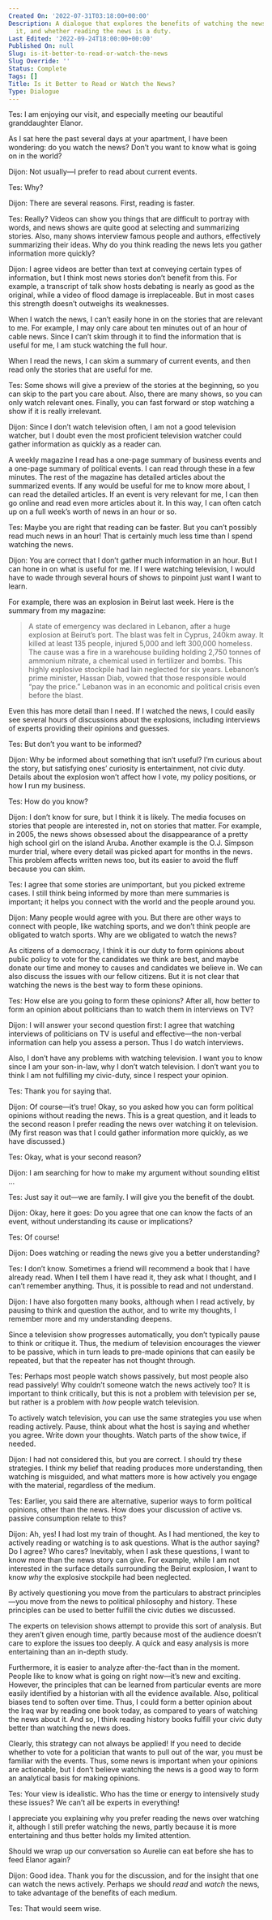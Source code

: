 ```yaml
---
Created On: '2022-07-31T03:18:00+00:00'
Description: A dialogue that explores the benefits of watching the news vs. reading
  it, and whether reading the news is a duty.
Last Edited: '2022-09-24T18:00:00+00:00'
Published On: null
Slug: is-it-better-to-read-or-watch-the-news
Slug Override: ''
Status: Complete
Tags: []
Title: Is it Better to Read or Watch the News?
Type: Dialogue
---
```

<p><span class="sc">Tes:</span> I am enjoying our visit, and especially meeting our beautiful granddaughter Elanor.</p>
<p>As I sat here the past several days at your apartment, I have been wondering: do you watch the news? Don’t you want to know what is going on in the world?</p>
<p><span class="sc">Dijon:</span> Not usually—I prefer to read about current events.</p>
<p><span class="sc">Tes:</span> Why?</p>
<p><span class="sc">Dijon:</span> There are several reasons. First, reading is faster.</p>
<p><span class="sc">Tes:</span> Really? Videos can show you things that are difficult to portray with words, and news shows are quite good at selecting and summarizing stories. Also, many shows interview famous people and authors, effectively summarizing their ideas. Why do you think reading the news lets you gather information more quickly?</p>
<p><span class="sc">Dijon:</span> I agree videos are better than text at conveying certain types of information, but I think most news stories don’t benefit from this. For example, a transcript of talk show hosts debating is nearly as good as the original, while a video of flood damage is irreplaceable. But in most cases this strength doesn’t outweighs its weaknesses.</p>
<p>When I watch the news, I can’t easily hone in on the stories that are relevant to me. For example, I may only care about ten minutes out of an hour of cable news. Since I can’t skim through it to find the information that is useful for me, I am stuck watching the full hour.</p>
<p>When I read the news, I can skim a summary of current events, and then read only the stories that are useful for me.</p>
<p><span class="sc">Tes:</span> Some shows will give a preview of the stories at the beginning, so you can skip to the part you care about. Also, there are many shows, so you can only watch relevant ones. Finally, you can fast forward or stop watching a show if it is really irrelevant.</p>
<p><span class="sc">Dijon:</span> Since I don’t watch television often, I am not a good television watcher, but I doubt even the most proficient television watcher could gather information as quickly as a reader can.</p>
<p>A weekly magazine I read has a one-page summary of business events and a one-page summary of political events. I can read through these in a few minutes. The rest of the magazine has detailed articles about the summarized events. If any would be useful for me to know more about, I can read the detailed articles. If an event is very relevant for me, I can then go online and read even more articles about it. In this way, I can often catch up on a full week’s worth of news in an hour or so.</p>
<p><span class="sc">Tes:</span> Maybe you are right that reading can be faster. But you can’t possibly read much news in an hour! That is certainly much less time than I spend watching the news.</p>
<p><span class="sc">Dijon:</span> You are correct that I don’t gather much information in an hour. But I can hone in on what is useful for me. If I were watching television, I would have to wade through several hours of shows to pinpoint just want I want to learn.</p>
<p>For example, there was an explosion in Beirut last week. Here is the summary from my magazine:</p>
<blockquote><p>
A state of emergency was declared in Lebanon, after a huge explosion at
Beirut’s port. The blast was felt in Cyprus, 240km away. It killed at
least 135 people, injured 5,000 and left 300,000 homeless. The cause was
a fire in a warehouse building holding 2,750 tonnes of ammonium nitrate,
a chemical used in fertilizer and bombs. This highly explosive stockpile
had lain neglected for six years. Lebanon’s prime minister, Hassan Diab,
vowed that those responsible would “pay the price.” Lebanon was in an
economic and political crisis even before the blast.
</p></blockquote>

<p>Even this has more detail than I need. If I watched the news, I could easily see several hours of discussions about the explosions, including interviews of experts providing their opinions and guesses.</p>
<p><span class="sc">Tes:</span> But don’t you want to be informed?</p>
<p><span class="sc">Dijon:</span> Why be informed about something that isn’t useful? I’m curious about the story, but satisfying ones’ curiosity is entertainment, not civic duty. Details about the explosion won’t affect how I vote, my policy positions, or how I run my business.</p>
<p><span class="sc">Tes:</span> How do you know?</p>
<p><span class="sc">Dijon:</span> I don’t know for sure, but I think it is likely. The media focuses on stories that people are interested in, not on stories that matter. For example, in 2005, the news shows obsessed about the disappearance of a pretty high school girl on the island Aruba. Another example is the O.J. Simpson murder trial, where every detail was picked apart for months in the news. This problem affects written news too, but its easier to avoid the fluff because you can skim.</p>
<p><span class="sc">Tes:</span> I agree that some stories are unimportant, but you picked extreme cases. I still think being informed by more than mere summaries is important; it helps you connect with the world and the people around you.</p>
<p><span class="sc">Dijon:</span> Many people would agree with you. But there are other ways to connect with people, like watching sports, and we don’t think people are obligated to watch sports. Why are we obligated to watch the news?</p>
<p>As citizens of a democracy, I think it is our duty to form opinions about public policy to vote for the candidates we think are best, and maybe donate our time and money to causes and candidates we believe in. We can also discuss the issues with our fellow citizens. But it is not clear that watching the news is the best way to form these opinions.</p>
<p><span class="sc">Tes:</span> How else are you going to form these opinions? After all, how better to form an opinion about politicians than to watch them in interviews on TV?</p>
<p><span class="sc">Dijon:</span> I will answer your second question first: I agree that watching interviews of politicians on TV is useful and effective—the non-verbal information can help you assess a person. Thus I do watch interviews.</p>
<p>Also, I don’t have any problems with watching television. I want you to know since I am your son-in-law, why I don’t watch television. I don’t want you to think I am not fulfilling my civic-duty, since I respect your opinion.</p>
<p><span class="sc">Tes:</span> Thank you for saying that.</p>
<p><span class="sc">Dijon:</span> Of course—it’s true! Okay, so you asked how you can form political opinions without reading the news. This is a great question, and it leads to the second reason I prefer reading the news over watching it on television. (My first reason was that I could gather information more quickly, as we have discussed.)</p>
<p><span class="sc">Tes:</span> Okay, what is your second reason?</p>
<p><span class="sc">Dijon:</span> I am searching for how to make my argument without sounding elitist …</p>
<p><span class="sc">Tes:</span> Just say it out—we are family. I will give you the benefit of the doubt.</p>
<p><span class="sc">Dijon:</span> Okay, here it goes: Do you agree that one can know the facts of an event, without understanding its cause or implications?</p>
<p><span class="sc">Tes:</span> Of course!</p>
<p><span class="sc">Dijon:</span> Does watching or reading the news give you a better understanding?</p>
<p><span class="sc">Tes:</span> I don’t know. Sometimes a friend will recommend a book that I have already read. When I tell them I have read it, they ask what I thought, and I can’t remember anything. Thus, it is possible to read and not understand.</p>
<p><span class="sc">Dijon:</span> I have also forgotten many books, although when I read actively, by pausing to think and question the author, and to write my thoughts, I remember more and my understanding deepens.</p>
<p>Since a television show progresses automatically, you don’t typically pause to think or critique it. Thus, the medium of television encourages the viewer to be passive, which in turn leads to pre-made opinions that can easily be repeated, but that the repeater has not thought through.</p>
<p><span class="sc">Tes:</span> Perhaps most people watch shows passively, but most people also read passively! Why couldn’t someone watch the news actively too? It is important to think critically, but this is not a problem with television per se, but rather is a problem with <em>how</em> people watch television.</p>
<p>To actively watch television, you can use the same strategies you use when reading actively. Pause, think about what the host is saying and whether you agree. Write down your thoughts. Watch parts of the show twice, if needed.</p>
<p><span class="sc">Dijon:</span> I had not considered this, but you are correct. I should try these strategies. I think my belief that reading produces more understanding, then watching is misguided, and what matters more is how actively you engage with the material, regardless of the medium.</p>
<p><span class="sc">Tes:</span> Earlier, you said there are alternative, superior ways to form political opinions, other than the news. How does your discussion of active vs. passive consumption relate to this?</p>
<p><span class="sc">Dijon:</span> Ah, yes! I had lost my train of thought. As I had mentioned, the key to actively reading or watching is to ask questions. What is the author saying? Do I agree? Who cares? Inevitably, when I ask these questions, I want to know more than the news story can give. For example, while I am not interested in the surface details surrounding the Beirut explosion, I want to know <em>why</em> the explosive stockpile had been neglected.</p>
<p>By actively questioning you move from the particulars to abstract principles—you move from the news to political philosophy and history. These principles can be used to better fulfill the civic duties we discussed.</p>
<p>The experts on television shows attempt to provide this sort of analysis. But they aren’t given enough time, partly because most of the audience doesn’t care to explore the issues too deeply. A quick and easy analysis is more entertaining than an in-depth study.</p>
<p>Furthermore, it is easier to analyze after-the-fact than in the moment. People like to know what is going on right now—it’s new and exciting. However, the principles that can be learned from particular events are more easily identified by a historian with all the evidence available. Also, political biases tend to soften over time. Thus, I could form a better opinion about the Iraq war by reading one book today, as compared to years of watching the news about it. And so, I think reading history books fulfill your civic duty better than watching the news does.</p>
<p>Clearly, this strategy can not always be applied! If you need to decide whether to vote for a politician that wants to pull out of the war, you must be familiar with the events. Thus, some news is important when your opinions are actionable, but I don’t believe watching the news is a good way to form an analytical basis for making opinions.</p>
<p><span class="sc">Tes:</span> Your view is idealistic. Who has the time or energy to intensively study these issues? We can’t all be experts in everything!</p>
<p>I appreciate you explaining why you prefer reading the news over watching it, although I still prefer watching the news, partly because it is more entertaining and thus better holds my limited attention.</p>
<p>Should we wrap up our conversation so Aurelie can eat before she has to feed Elanor again?</p>
<p><span class="sc">Dijon:</span> Good idea. Thank you for the discussion, and for the insight that one can watch the news actively. Perhaps we should <em>read</em> and <em>watch</em> the news, to take advantage of the benefits of each medium.</p>
<p><span class="sc">Tes:</span> That would seem wise.</p>
